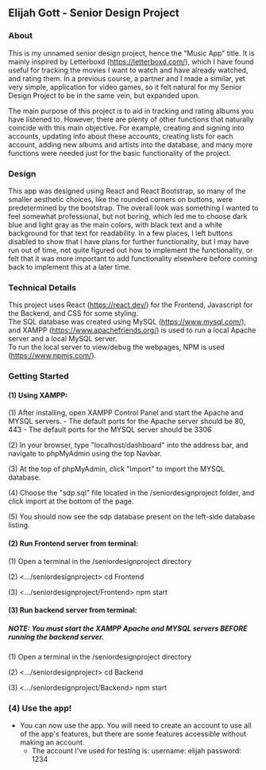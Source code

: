 ## Elijah Gott - Senior Design Project

### About

This is my unnamed senior design project, hence the "Music App" title. It is mainly inspired by Letterboxd (https://letterboxd.com/), which I have found useful for tracking the movies I want to watch and have already watched, and rating them. In a previous course, a partner and I made a similar, yet very simple, application for video games, so it felt natural for my Senior Design Project to be in the same vein, but expanded upon.

The main purpose of this project is to aid in tracking and rating albums you have listened to. However, there are plenty of other functions that naturally coincide with this main objective. For example, creating and signing into accounts, updating info about these accounts, creating lists for each account, adding new albums and artists into the database, and many more functions were needed just for the basic functionality of the project. 

### Design

This app was designed using React and React Bootstrap, so many of the smaller aesthetic choices, like the rounded corners on buttons, were predetermined by the bootstrap. The overall look was something I wanted to feel somewhat professional, but not boring, which led me to choose dark blue and light gray as the main colors, with black text and a white background for that text for readability. In a few places, I left buttons disabled to show that I have plans for further functionality, but I may have run out of time, not quite figured out how to implement the functionality, or felt that it was more important to add functionality elsewhere before coming back to implement this at a later time. 

### Technical Details

This project uses React (https://react.dev/) for the Frontend, Javascript for the Backend, and CSS for some styling.  
The SQL database was created using MySQL (https://www.mysql.com/), and XAMPP (https://www.apachefriends.org/) is used to run a local Apache server and a local MySQL server.  
To run the local server to view/debug the webpages, NPM is used (https://www.npmjs.com/).

### Getting Started

#### (1) Using XAMPP:

(1) After installing, open XAMPP Control Panel and start the Apache and MYSQL servers.
    - The default ports for the Apache server should be 80, 443
    - The default ports for the MYSQL server should be 3306

(2) In your browser, type "localhost/dashboard" into the address bar, and navigate to phpMyAdmin using the top Navbar. 

(3) At the top of phpMyAdmin, click "Import" to import the MYSQL database.

(4) Choose the "sdp.sql" file located in the /seniordesignproject folder, and click import at the bottom of the page. 

(5) You should now see the sdp database present on the left-side database listing. 

#### (2) Run Frontend server from terminal:

(1) Open a terminal in the /seniordesignproject directory

(2) <.../seniordesignproject> cd Frontend 

(3) <.../seniordesignproject/Frontend> npm start 

#### (3) Run backend server from terminal:
##### NOTE: You must start the XAMPP Apache and MYSQL servers BEFORE running the backend server. 

(1) Open a terminal in the /seniordesignproject directory

(2) <.../seniordesignproject> cd Backend

(3) <.../seniordesignproject/Backend> npm start

### (4) Use the app!

- You can now use the app. You will need to create an account to use all of the app's features, but there are some features accessible without making an account. 
    - The account I've used for testing is:
        username: elijah
        password: 1234